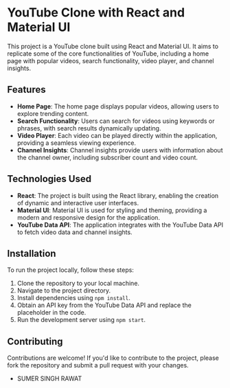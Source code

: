# YouTube Clone with React and Material UI

This project is a YouTube clone built using React and Material UI. It aims to replicate some of the core functionalities of YouTube, including a home page with popular videos, search functionality, video player, and channel insights.

## Features

- **Home Page**: The home page displays popular videos, allowing users to explore trending content.
- **Search Functionality**: Users can search for videos using keywords or phrases, with search results dynamically updating.
- **Video Player**: Each video can be played directly within the application, providing a seamless viewing experience.
- **Channel Insights**: Channel insights provide users with information about the channel owner, including subscriber count and video count.

## Technologies Used

- **React**: The project is built using the React library, enabling the creation of dynamic and interactive user interfaces.
- **Material UI**: Material UI is used for styling and theming, providing a modern and responsive design for the application.
- **YouTube Data API**: The application integrates with the YouTube Data API to fetch video data and channel insights.

## Installation

To run the project locally, follow these steps:

1. Clone the repository to your local machine.
2. Navigate to the project directory.
3. Install dependencies using `npm install`.
4. Obtain an API key from the YouTube Data API and replace the placeholder in the code.
5. Run the development server using `npm start`.

## Contributing

Contributions are welcome! If you'd like to contribute to the project, please fork the repository and submit a pull request with your changes.

- SUMER SINGH RAWAT
